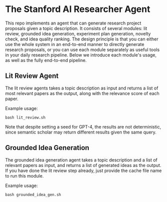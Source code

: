 # The Stanford AI Researcher Agent

This repo implements an agent that can generate research project proposals given a topic description. It consists of several modules: lit review, grounded idea generation, experiment plan generation, novelty check, and idea quality ranking. The design principle is that you can either use the whole system in an end-to-end manner to directly generate research proposals, or you can use each module separately as useful tools in your daily research pipeline. Below we introduce each module's usage, as well as the fully end-to-end pipeline.

## Lit Review Agent

The lit review agents takes a topic description as input and returns a list of most relevant papers as the output, along with the relevance score of each paper. 

Example usage: 
```
bash lit_review.sh
```

Note that despite setting a seed for GPT-4, the results are not deterministic, since semantic scholar may return different results given the same query.

## Grounded Idea Generation 

The grounded idea generation agent takes a topic description and a list of relevant papers as input, and returns a list of generated ideas as the output. If you have done the lit review step already, just provide the cache file name to run this module.

Example usage: 
```
bash grounded_idea_gen.sh
```
